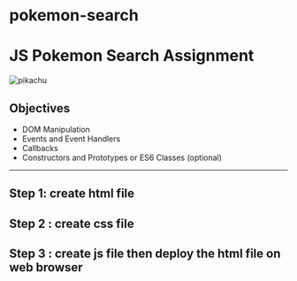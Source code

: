 # pokemon-search

# JS Pokemon Search Assignment

![pikachu](https://media.giphy.com/media/uLnPIWsqIz2aA/giphy.gif)

## Objectives

- DOM Manipulation
- Events and Event Handlers
- Callbacks
- Constructors and Prototypes or ES6 Classes (optional)

---

## Step 1: create html file
## Step 2 : create css file
## Step 3 : create js file then deploy the html file on web browser
